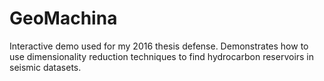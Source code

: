 # GeoMachina

Interactive demo used for my 2016 thesis defense. Demonstrates how to use dimensionality reduction techniques to find hydrocarbon reservoirs in seismic datasets. 



